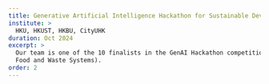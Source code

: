 ```yaml
---
title: Generative Artificial Intelligence Hackathon for Sustainable Development Goals
institute: >
  HKU, HKUST, HKBU, CityUHK
duration: Oct 2024
excerpt: >
  Our team is one of the 10 finalists in the GenAI Hackathon competition (Theme: Sustainable
  Food and Waste Systems).
order: 2
---
```

